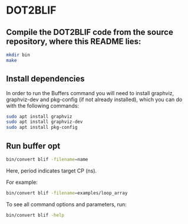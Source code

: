 # DOT2BLIF


## Compile the DOT2BLIF code from the source repository, where this README lies:

```bash
mkdir bin
make
```

## Install dependencies

In order to run the Buffers command you will need to install graphviz, graphviz-dev and pkg-config
(if not already installed), which you can do with the following commands:

```bash
sudo apt install graphviz
sudo apt install graphviz-dev
sudo apt install pkg-config
```

## Run buffer opt

```bash
bin/convert blif -filename=name
```

Here, period indicates target CP (ns).

For example:
```bash
bin/convert blif -filename=examples/loop_array
```

To see all command options and parameters, run:
```bash
bin/convert blif -help
```
